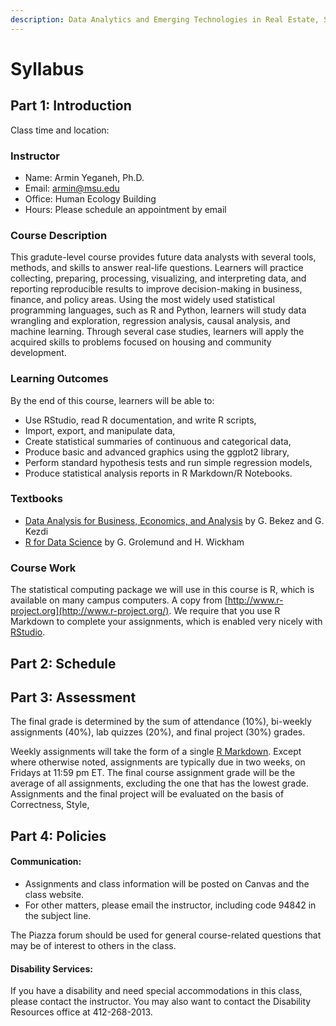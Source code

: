 ```yaml
---
description: Data Analytics and Emerging Technologies in Real Estate, Spring 2023
---
```


# Syllabus

## Part 1: Introduction <a href="#part-1-course-information" id="part-1-course-information"></a>

Class time and location:

### Instructor <a href="#instructor" id="instructor"></a>

* Name: Armin Yeganeh, Ph.D.
* Email: armin@msu.edu
* Office: Human Ecology Building
* Hours: Please schedule an appointment by email

### Course Description <a href="#instructor" id="instructor"></a>

This gradute-level course provides future data analysts with several tools, methods, and skills to answer real-life questions. Learners will practice collecting, preparing, processing, visualizing, and interpreting data, and reporting reproducible results to improve decision-making in business, finance, and policy areas. Using the most widely used statistical programming languages, such as R and Python, learners will study data wrangling and exploration, regression analysis, causal analysis, and machine learning. Through several case studies, learners will apply the acquired skills to problems focused on housing and community development.

### Learning Outcomes

By the end of this course, learners will be able to:&#x20;

* Use RStudio, read R documentation, and write R scripts,&#x20;
* Import, export, and manipulate data,
* Create statistical summaries of continuous and categorical data,&#x20;
* Produce basic and advanced graphics using the ggplot2 library,
* Perform standard hypothesis tests and run simple regression models,
* Produce statistical analysis reports in R Markdown/R Notebooks.

### Textbooks

* [Data Analysis for Business, Economics, and Analysis](https://www.amazon.com/Data-Analysis-Business-Economics-Policy/dp/1108483011) by G. Bekez and G. Kezdi
* [R for Data Science](https://r4ds.had.co.nz/) by G. Grolemund and H. Wickham

### Course Work

The statistical computing package we will use in this course is R, which is available on many campus computers. A copy from [http://www.r-project.org](http://www.r-project.org/). We require that you use R Markdown to complete your assignments, which is enabled very nicely with [RStudio](http://www.rstudio.com/).

## Part 2: Schedule <a href="#part-1-course-information" id="part-1-course-information"></a>



## Part 3: Assessment <a href="#part-1-course-information" id="part-1-course-information"></a>

The final grade is determined by the sum of attendance (10%), bi-weekly assignments (40%), lab quizzes (20%), and final project (30%) grades.

Weekly assignments will take the form of a single [R Markdown](https://rmarkdown.rstudio.com/). Except where otherwise noted, assignments are typically due in two weeks, on Fridays at 11:59 pm ET. The final course assignment grade will be the average of all assignments, excluding the one that has the lowest grade. Assignments and the final project will be evaluated on the basis of Correctness, Style,&#x20;

## &#x20;<a href="#part-1-course-information" id="part-1-course-information"></a>

## Part 4: Policies <a href="#part-1-course-information" id="part-1-course-information"></a>

#### Communication:&#x20;

* Assignments and class information will be posted on Canvas and the class website.
* For other matters, please email the instructor, including code 94842 in the subject line.

The Piazza forum should be used for general course-related questions that may be of interest to others in the class.&#x20;

#### Disability Services:

If you have a disability and need special accommodations in this class, please contact the instructor. You may also want to contact the Disability Resources office at 412-268-2013.
